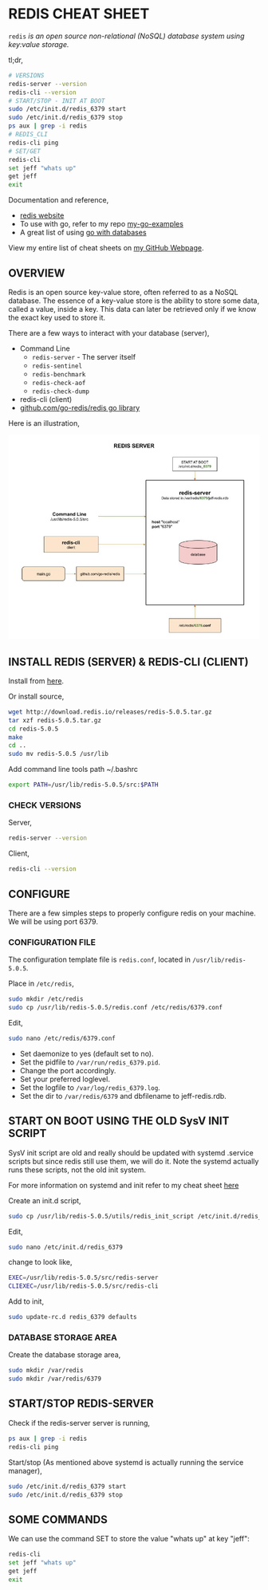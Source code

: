 # REDIS CHEAT SHEET

`redis` _is an open source non-relational (NoSQL) database system
using key:value storage._

tl;dr,

```bash
# VERSIONS
redis-server --version
redis-cli --version
# START/STOP - INIT AT BOOT
sudo /etc/init.d/redis_6379 start
sudo /etc/init.d/redis_6379 stop
ps aux | grep -i redis
# REDIS_CLI
redis-cli ping
# SET/GET
redis-cli
set jeff "whats up"
get jeff
exit
```

Documentation and reference,

* [redis website](https://redis.io/)
* To use with go, refer to my repo
  [my-go-examples](https://github.com/JeffDeCola/my-go-examples/tree/master/database/redis)
* A great list of using
  [go with databases](https://github.com/gostor/awesome-go-storage)

View my entire list of cheat sheets on
[my GitHub Webpage](https://jeffdecola.github.io/my-cheat-sheets/).

## OVERVIEW

Redis is an open source key-value store,
often referred to as a NoSQL database.
The essence of a key-value store is the ability
to store some data, called a value, inside a key.
This data can later be retrieved only if we know the
exact key used to store it.

There are a few ways to interact with your database (server),

* Command Line
  * `redis-server` - The server itself
  * `redis-sentinel`
  * `redis-benchmark` 
  * `redis-check-aof`
  * `redis-check-dump`
* redis-cli (client)
* [github.com/go-redis/redis go library](https://github.com/go-redis/redis)

Here is an illustration,

![IMAGE - redis-server - IMAGE](../../../../../docs/pics/redis-server.jpg)

## INSTALL REDIS (SERVER) & REDIS-CLI (CLIENT)

Install from
[here](https://redis.io/download).

Or install source,

```bash
wget http://download.redis.io/releases/redis-5.0.5.tar.gz
tar xzf redis-5.0.5.tar.gz
cd redis-5.0.5
make
cd ..
sudo mv redis-5.0.5 /usr/lib
```

Add command line tools path ~/.bashrc

```bash
export PATH=/usr/lib/redis-5.0.5/src:$PATH
```

### CHECK VERSIONS

Server,

```bash
redis-server --version
```

Client,

```bash
redis-cli --version
```

## CONFIGURE

There are a few simples steps to properly configure redis
on your machine.  We will be using port 6379.

### CONFIGURATION FILE

The configuration template file is `redis.conf`, located in
`/usr/lib/redis-5.0.5`.

Place in `/etc/redis`,

```bash
sudo mkdir /etc/redis
sudo cp /usr/lib/redis-5.0.5/redis.conf /etc/redis/6379.conf
```

Edit,

```bash
sudo nano /etc/redis/6379.conf
```

* Set daemonize to yes (default set to no).
* Set the pidfile to `/var/run/redis_6379.pid`.
* Change the port accordingly.
* Set your preferred loglevel.
* Set the logfile to `/var/log/redis_6379.log`.
* Set the dir to `/var/redis/6379` and dbfilename to jeff-redis.rdb.

## START ON BOOT USING THE OLD SysV INIT SCRIPT

SysV init script are old and really should be updated with systemd
.service scripts but since redis still use them,
we will do it.  Note the systemd actually runs these scripts,
not the old init system.

For more information on systemd and init refer to my cheat sheet
[here](https://github.com/JeffDeCola/my-cheat-sheets/tree/master/software/development/operating-systems/linux/systemd-systemctl-cheat-sheet)

Create an init.d script,

```bash
sudo cp /usr/lib/redis-5.0.5/utils/redis_init_script /etc/init.d/redis_6379
```

Edit,

```bash
sudo nano /etc/init.d/redis_6379
```

change to look like,

```bash
EXEC=/usr/lib/redis-5.0.5/src/redis-server
CLIEXEC=/usr/lib/redis-5.0.5/src/redis-cli
```

Add to init,

```bash
sudo update-rc.d redis_6379 defaults
```

### DATABASE STORAGE AREA

Create the database storage area,

```bash
sudo mkdir /var/redis
sudo mkdir /var/redis/6379
```

## START/STOP REDIS-SERVER

Check if the redis-server server is running,

```bash
ps aux | grep -i redis
redis-cli ping
```

Start/stop (As mentioned above systemd is actually running the service manager),

```bash
sudo /etc/init.d/redis_6379 start
sudo /etc/init.d/redis_6379 stop
```
## SOME COMMANDS

We can use the command SET to store the value "whats up" at key "jeff":

```bash
redis-cli
set jeff "whats up"
get jeff
exit
```